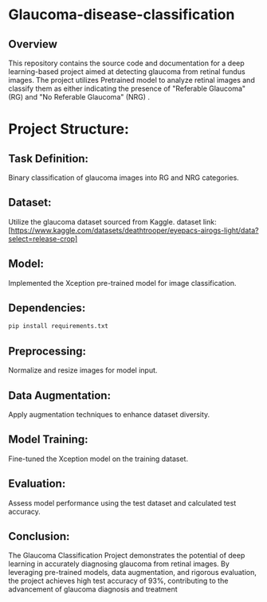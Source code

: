 # Glaucoma-disease-classification
## Overview
This repository contains the source code and documentation for a deep learning-based project aimed at detecting glaucoma from retinal fundus images. The project utilizes Pretrained model to analyze retinal images and classify them as either indicating the presence of "Referable Glaucoma" (RG) and "No Referable Glaucoma" (NRG) .

# Project Structure:
## Task Definition:

Binary classification of glaucoma images into RG and NRG categories. 
## Dataset:

Utilize the glaucoma dataset sourced from Kaggle.
dataset link: [https://www.kaggle.com/datasets/deathtrooper/eyepacs-airogs-light/data?select=release-crop]
## Model:

Implemented the Xception pre-trained model for image classification.
## Dependencies:
```bash
pip install requirements.txt
```
## Preprocessing:

Normalize and resize images for model input.
## Data Augmentation:

Apply augmentation techniques to enhance dataset diversity.
## Model Training:

Fine-tuned the Xception model on the training dataset.
## Evaluation:

Assess model performance using the test dataset and calculated test accuracy.

## Conclusion:
The Glaucoma Classification Project demonstrates the potential of deep learning in accurately diagnosing glaucoma from retinal images. By leveraging pre-trained models, data augmentation, and rigorous evaluation, the project achieves high test accuracy of 93%, contributing to the advancement of glaucoma diagnosis and treatment


